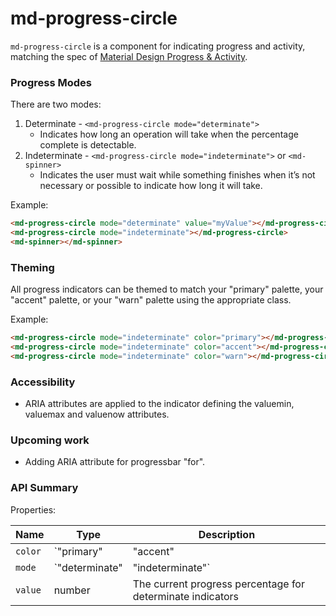 # md-progress-circle

`md-progress-circle` is a component for indicating progress and activity, matching the spec of 
[Material Design Progress & Activity](https://http://www.google.com/design/spec/components/progress-activity.html).

### Progress Modes

There are two modes:
 1. Determinate - `<md-progress-circle mode="determinate">`
    * Indicates how long an operation will take when the percentage complete is detectable. 
 2. Indeterminate - `<md-progress-circle mode="indeterminate">` or `<md-spinner>`
    * Indicates the user must wait while something finishes when it’s not necessary or possible to indicate how long it
      will take.

Example:

 ```html
<md-progress-circle mode="determinate" value="myValue"></md-progress-circle>
<md-progress-circle mode="indeterminate"></md-progress-circle>
<md-spinner></md-spinner>
 ```

### Theming

All progress indicators can be themed to match your "primary" palette, your "accent" palette, or your "warn" palette using the appropriate class.

Example:

 ```html
<md-progress-circle mode="indeterminate" color="primary"></md-progress-circle>
<md-progress-circle mode="indeterminate" color="accent"></md-progress-circle>
<md-progress-circle mode="indeterminate" color="warn"></md-progress-circle>
 ```

### Accessibility

 * ARIA attributes are applied to the indicator defining the valuemin, valuemax and valuenow attributes.

### Upcoming work

 * Adding ARIA attribute for progressbar "for".

### API Summary

Properties:

| Name      | Type                              | Description |
| ---       | ---                               | --- |
| `color`   | `"primary"|"accent"|"warn"`       | The color palette of the progress indicator |
| `mode`    | `"determinate"|"indeterminate"`   | The mode of the progress indicator |
| `value`   | number                            | The current progress percentage for determinate indicators |